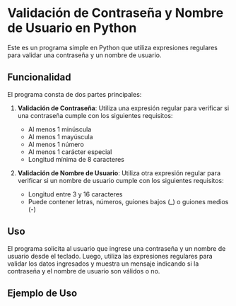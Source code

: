 # Validación de Contraseña y Nombre de Usuario en Python

Este es un programa simple en Python que utiliza expresiones regulares para validar una contraseña y un nombre de usuario.

## Funcionalidad

El programa consta de dos partes principales:

1. **Validación de Contraseña**: Utiliza una expresión regular para verificar si una contraseña cumple con los siguientes requisitos:
   - Al menos 1 minúscula
   - Al menos 1 mayúscula
   - Al menos 1 número
   - Al menos 1 carácter especial
   - Longitud mínima de 8 caracteres

2. **Validación de Nombre de Usuario**: Utiliza otra expresión regular para verificar si un nombre de usuario cumple con los siguientes requisitos:
   - Longitud entre 3 y 16 caracteres
   - Puede contener letras, números, guiones bajos (_) o guiones medios (-)

## Uso

El programa solicita al usuario que ingrese una contraseña y un nombre de usuario desde el teclado. Luego, utiliza las expresiones regulares para validar los datos ingresados y muestra un mensaje indicando si la 
contraseña y el nombre de usuario son válidos o no.

## Ejemplo de Uso
